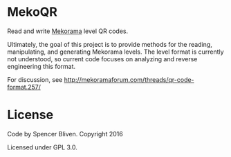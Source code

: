 # MekoQR

Read and write [Mekorama](http://www.mekorama.com/) level QR codes.

Ultimately, the goal of this project is to provide methods for the reading, manipulating, and generating Mekorama levels. The level format is currently not understood, so current code focuses on analyzing and reverse engineering this format.

For discussion, see http://mekoramaforum.com/threads/qr-code-format.257/

# License

Code by Spencer Bliven. Copyright 2016

Licensed under GPL 3.0.
